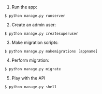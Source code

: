 1. Run the app:
```
$ python manage.py runserver
```

2. Create an admin user:
```
$ python manage.py createsuperuser
```

3. Make migration scripts:
```
$ python manage.py makemigrations [appname]
```

4. Perform migration:
```
$ python manage.py migrate
```

5. Play with the API
```
$ python manage.py shell
```
